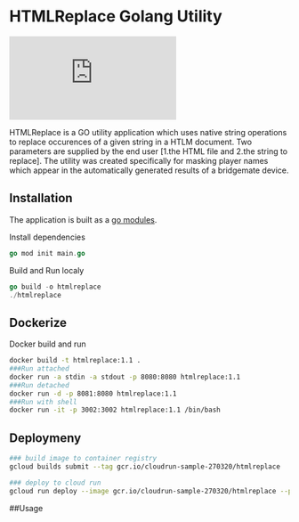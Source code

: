 
# HTMLReplace Golang Utility


![GitHub contributors](https://github.com/cdugga/golang-language-experiments/blob/master/html_stream_replace/Readme.md)

HTMLReplace is a GO utility application which uses native string operations to replace occurences of a given string in a HTLM document. Two parameters are supplied by the end user [1.the HTML file and 2.the string to replace]. The utility was created specifically for masking player names which appear in the automatically generated results of a bridgemate device. 

## Installation

The application is built as a [go modules](https://blog.golang.org/using-go-modules).

Install dependencies
```go
go mod init main.go
```

Build and Run localy
```go
go build -o htmlreplace
./htmlreplace
```

## Dockerize

Docker build and run
```bash
docker build -t htmlreplace:1.1 .
###Run attached
docker run -a stdin -a stdout -p 8080:8080 htmlreplace:1.1
###Run detached
docker run -d -p 8081:8080 htmlreplace:1.1
###Run with shell
docker run -it -p 3002:3002 htmlreplace:1.1 /bin/bash
```

## Deploymeny
```bash
### build image to container registry
gcloud builds submit --tag gcr.io/cloudrun-sample-270320/htmlreplace

### deploy to cloud run
gcloud run deploy --image gcr.io/cloudrun-sample-270320/htmlreplace --platform managed
```

##Usage

```bash

```




